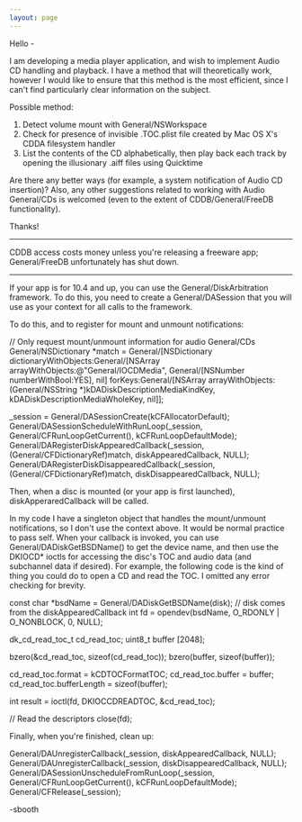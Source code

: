 ```yaml
---
layout: page
---
```




Hello -


I am developing a media player application, and wish to implement Audio CD handling and playback. I have a method that will theoretically work, however I would like to ensure that this method is the most efficient, since I can't find particularly clear information on the subject.


Possible method:
1. Detect volume mount with General/NSWorkspace
2. Check for presence of invisible .TOC.plist file created by Mac OS X's CDDA filesystem handler
3. List the contents of the CD alphabetically, then play back each track by opening the illusionary .aiff files using Quicktime


Are there any better ways (for example, a system notification of Audio CD insertion)? Also, any other suggestions related to working with Audio General/CDs is welcomed (even to the extent of CDDB/General/FreeDB functionality).

Thanks!

----
CDDB access costs money unless you're releasing a freeware app; General/FreeDB unfortunately has shut down.

----

If your app is for 10.4 and up, you can use the General/DiskArbitration framework.  To do this, you need to create a General/DASession that you will use as your context for all calls to the framework.

To do this, and to register for mount and unmount notifications:

    
// Only request mount/unmount information for audio General/CDs
General/NSDictionary *match = General/[NSDictionary dictionaryWithObjects:General/[NSArray arrayWithObjects:@"General/IOCDMedia", General/[NSNumber numberWithBool:YES], nil] forKeys:General/[NSArray arrayWithObjects:(General/NSString *)kDADiskDescriptionMediaKindKey, kDADiskDescriptionMediaWholeKey, nil]];
		
_session = General/DASessionCreate(kCFAllocatorDefault);
General/DASessionScheduleWithRunLoop(_session, General/CFRunLoopGetCurrent(), kCFRunLoopDefaultMode);
General/DARegisterDiskAppearedCallback(_session, (General/CFDictionaryRef)match, diskAppearedCallback, NULL);
General/DARegisterDiskDisappearedCallback(_session, (General/CFDictionaryRef)match, diskDisappearedCallback, NULL);


Then, when a disc is mounted (or your app is first launched), diskApperaredCallback will be called.

In my code I have a singleton object that handles the mount/unmount notifications, so I don't use the context above.  It would be normal practice to pass self.  When your callback is invoked, you can use General/DADiskGetBSDName() to get the device name, and then use the DKIOCD* ioctls for accessing the disc's TOC and audio data (and subchannel data if desired).  For example, the following code is the kind of thing you could do to open a CD and read the TOC.  I omitted any error checking for brevity.

    
const char *bsdName = General/DADiskGetBSDName(disk); // disk comes from the diskAppearedCallback
int fd = opendev(bsdName, O_RDONLY | O_NONBLOCK, 0, NULL);

dk_cd_read_toc_t cd_read_toc;
uint8_t buffer [2048];
	
bzero(&cd_read_toc, sizeof(cd_read_toc));
bzero(buffer, sizeof(buffer));
	
cd_read_toc.format = kCDTOCFormatTOC;
cd_read_toc.buffer = buffer;
cd_read_toc.bufferLength = sizeof(buffer);
	
int result = ioctl(fd, DKIOCCDREADTOC, &cd_read_toc);

// Read the descriptors
close(fd);


Finally, when you're finished, clean up:

    
General/DAUnregisterCallback(_session, diskAppearedCallback, NULL);
General/DAUnregisterCallback(_session, diskDisappearedCallback, NULL);
General/DASessionUnscheduleFromRunLoop(_session, General/CFRunLoopGetCurrent(), kCFRunLoopDefaultMode);
General/CFRelease(_session);


-sbooth